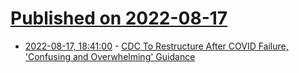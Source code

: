 # [Published on 2022-08-17](index.md)

* [2022-08-17, 18:41:00](https://news.slashdot.org/story/22/08/17/1834229/cdc-to-restructure-after-covid-failure-confusing-and-overwhelming-guidance?utm_source=rss1.0mainlinkanon&utm_medium=feed) - [CDC To Restructure After COVID Failure, 'Confusing and Overwhelming' Guidance](https://news.slashdot.org/story/22/08/17/1834229/cdc-to-restructure-after-covid-failure-confusing-and-overwhelming-guidance?utm_source=rss1.0mainlinkanon&utm_medium=feed)
